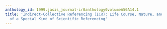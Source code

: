 ```yaml
---
anthology_id: 1999.jasis_journal-ir0anthology0volumeA50A14.1
title: 'Indirect-Collective Referencing (ICR): Life Course, Nature, and Importance
  of a Special Kind of Scientific Referencing'
---
```

